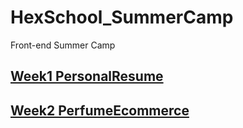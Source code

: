 # HexSchool_SummerCamp
Front-end Summer Camp

## [Week1 PersonalResume](https://github.com/JSHT/HexSchool_SummerCamp/tree/main/Week1)

## [Week2 PerfumeEcommerce](https://github.com/JSHT/HexSchool_SummerCamp/tree/main/Week2)
